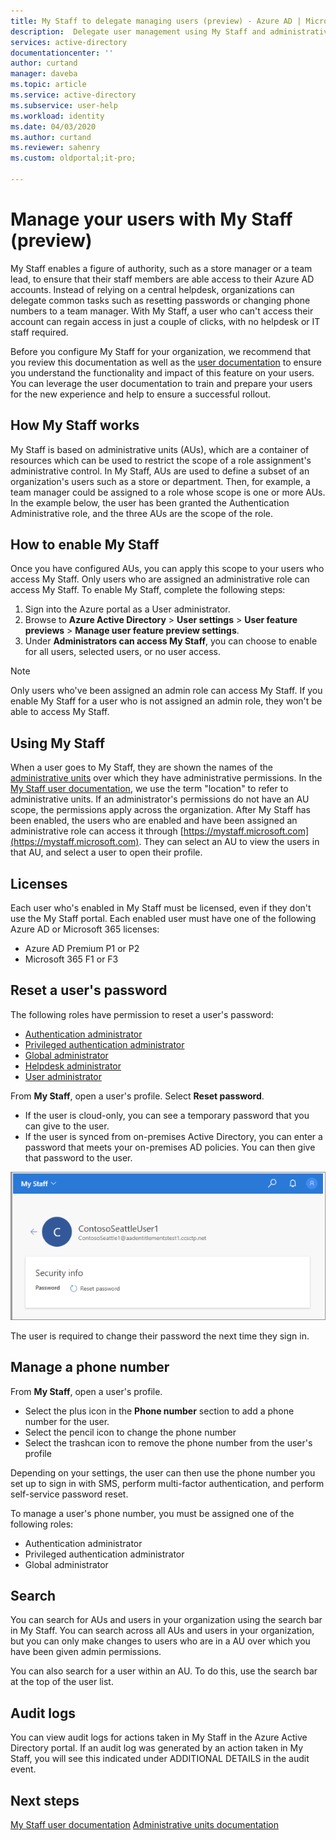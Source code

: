 ```yaml
---
title: My Staff to delegate managing users (preview) - Azure AD | Microsoft Docs
description:  Delegate user management using My Staff and administrative units
services: active-directory
documentationcenter: ''
author: curtand
manager: daveba
ms.topic: article
ms.service: active-directory
ms.subservice: user-help
ms.workload: identity
ms.date: 04/03/2020
ms.author: curtand
ms.reviewer: sahenry
ms.custom: oldportal;it-pro;

---
```

# Manage your users with My Staff (preview)

My Staff enables a figure of authority, such as a store manager or a team lead, to ensure that their staff members are able access to their Azure AD accounts. Instead of relying on a central helpdesk, organizations can delegate common tasks such as resetting passwords or changing phone numbers to a team manager. With My Staff, a user who can't access their account can regain access in just a couple of clicks, with no helpdesk or IT staff required.

Before you configure My Staff for your organization, we recommend that you review this documentation as well as the [user documentation](../user-help/my-staff-team-manager.md) to ensure you understand the functionality and impact of this feature on your users. You can leverage the user documentation to train and prepare your users for the new experience and help to ensure a successful rollout.

## How My Staff works

My Staff is based on administrative units (AUs), which are a container of resources which can be used to restrict the scope of a role assignment's administrative control. In My Staff, AUs are used to define a subset of an organization's users such as a store or department. Then, for example, a team manager could be assigned to a role whose scope is one or more AUs. In the example below, the user has been granted the Authentication Administrative role, and the three AUs are the scope of the role.

## How to enable My Staff

Once you have configured AUs, you can apply this scope to your users who access My Staff. Only users who are assigned an administrative role can access My Staff. To enable My Staff, complete the following steps:

1. Sign into the Azure portal as a User administrator.
2. Browse to **Azure Active Directory** > **User settings** > **User feature previews** > **Manage user feature preview settings**.
3. Under **Administrators can access My Staff**, you can choose to enable for all users, selected users, or no user access.

> [!Note]
> Only users who've been assigned an admin role can access My Staff. If you enable My Staff for a user who is not assigned an admin role, they won't be able to access My Staff.

## Using My Staff

When a user goes to My Staff, they are shown the names of the [administrative units](directory-administrative-units.md) over which they have administrative permissions. In the [My Staff user documentation](../user-help/my-staff-team-manager.md), we use the term "location" to refer to administrative units. If an administrator's permissions do not have an AU scope, the permissions apply across the organization. After My Staff has been enabled, the users who are enabled and have been assigned an administrative role can access it through [https://mystaff.microsoft.com](https://mystaff.microsoft.com). They can select an AU to view the users in that AU, and select a user to open their profile.

## Licenses

Each user who's enabled in My Staff must be licensed, even if they don't use the My Staff portal. Each enabled user must have one of the following Azure AD or Microsoft 365 licenses:

- Azure AD Premium P1 or P2
- Microsoft 365 F1 or F3

## Reset a user's password

The following roles have permission to reset a user's password:

- [Authentication administrator](directory-assign-admin-roles.md#authentication-administrator)
- [Privileged authentication administrator](directory-assign-admin-roles.md#privileged-authentication-administrator)
- [Global administrator](directory-assign-admin-roles.md#global-administrator--company-administrator)
- [Helpdesk administrator](directory-assign-admin-roles.md#helpdesk-administrator)
- [User administrator](directory-assign-admin-roles.md#user-administrator)

From **My Staff**, open a user's profile. Select **Reset password**.

- If the user is cloud-only, you can see a temporary password that you can give to the user.
- If the user is synced from on-premises Active Directory, you can enter a password that meets your on-premises AD policies. You can then give that password to the user.

![Password reset progress indicator and success notification](media/my-staff-configure/reset-password.png)

The user is required to change their password the next time they sign in.

## Manage a phone number

From **My Staff**, open a user's profile.

- Select the plus icon in the **Phone number** section to add a phone number for the user.
- Select the pencil icon to change the phone number
- Select the trashcan icon to remove the phone number from the user's profile

Depending on your settings, the user can then use the phone number you set up to sign in with SMS, perform multi-factor authentication, and perform self-service password reset.

To manage a user's phone number, you must be assigned one of the following roles:

- Authentication administrator
- Privileged authentication administrator
- Global administrator

## Search

You can search for AUs and users in your organization using the search bar in My Staff. You can search across all AUs and users in your organization, but you can only make changes to users who are in a AU over which you have been given admin permissions.

You can also search for a user within an AU. To do this, use the search bar at the top of the user list.

## Audit logs

You can view audit logs for actions taken in My Staff in the Azure Active Directory portal. If an audit log was generated by an action taken in My Staff, you will see this indicated under ADDITIONAL DETAILS in the audit event.

## Next steps

[My Staff user documentation](../user-help/my-staff-team-manager.md)
[Administrative units documentation](directory-administrative-units.md)
